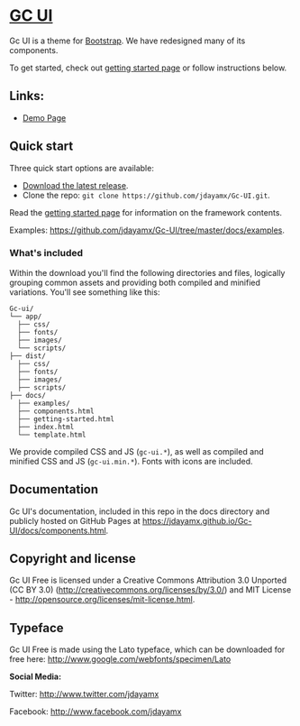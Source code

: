 
# [GC UI](https://jdayamx.github.io/Gc-UI/)

Gc UI is a theme for [Bootstrap](http://getbootstrap.com). We have redesigned many of its components.

To get started, check out [getting started page](https://jdayamx.github.io/Gc-UI/docs/getting-started.html) or follow instructions below.

## Links:

+ [Demo Page](https://jdayamx.github.io/Gc-UI/)

## Quick start

Three quick start options are available:

- [Download the latest release](https://github.com/jdayamx/Gc-UI/archive/2.3.0.zip).
- Clone the repo: `git clone https://github.com/jdayamx/Gc-UI.git`.

Read the [getting started page](https://jdayamx.github.io/Gc-UI/docs/getting-started.html) for information on the framework contents.

Examples: <https://github.com/jdayamx/Gc-UI/tree/master/docs/examples>.


### What's included

Within the download you'll find the following directories and files, logically grouping common assets and providing both compiled and minified variations. You'll see something like this:

```
Gc-ui/
└── app/
  ├── css/
  ├── fonts/
  ├── images/
  └── scripts/  
├── dist/
  ├── css/
  ├── fonts/
  ├── images/
  ├── scripts/
├── docs/
  ├── examples/
  ├── components.html
  ├── getting-started.html
  ├── index.html
  └── template.html
```

We provide compiled CSS and JS (`gc-ui.*`), as well as compiled and minified CSS and JS (`gc-ui.min.*`). Fonts with icons are included.

## Documentation

Gc UI's documentation, included in this repo in the docs directory and publicly hosted on GitHub Pages at <https://jdayamx.github.io/Gc-UI/docs/components.html>.

## Copyright and license

Gc UI Free is licensed under a Creative Commons Attribution 3.0 Unported (CC BY 3.0)  (http://creativecommons.org/licenses/by/3.0/) and MIT License - http://opensource.org/licenses/mit-license.html.

## Typeface

Gc UI Free is made using the Lato typeface, which can be downloaded for free here: http://www.google.com/webfonts/specimen/Lato


**Social Media:**

Twitter: <http://www.twitter.com/jdayamx>

Facebook: <http://www.facebook.com/jdayamx>


